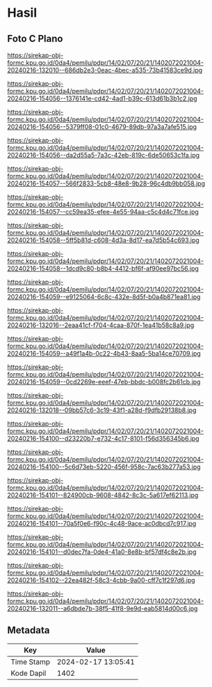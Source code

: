 # Hasil

## Foto C Plano

https://sirekap-obj-formc.kpu.go.id/0da4/pemilu/pdpr/14/02/07/20/21/1402072021004-20240216-132010--686db2e3-0eac-4bec-a535-73b41583ce9d.jpg

https://sirekap-obj-formc.kpu.go.id/0da4/pemilu/pdpr/14/02/07/20/21/1402072021004-20240216-154056--1376141e-cd42-4ad1-b39c-613d61b3b1c2.jpg

https://sirekap-obj-formc.kpu.go.id/0da4/pemilu/pdpr/14/02/07/20/21/1402072021004-20240216-154056--5379ff08-01c0-4679-89db-97a3a7afe515.jpg

https://sirekap-obj-formc.kpu.go.id/0da4/pemilu/pdpr/14/02/07/20/21/1402072021004-20240216-154056--da2d55a5-7a3c-42eb-819c-6de50653c1fa.jpg

https://sirekap-obj-formc.kpu.go.id/0da4/pemilu/pdpr/14/02/07/20/21/1402072021004-20240216-154057--566f2833-5cb8-48e8-9b28-96c4db9bb058.jpg

https://sirekap-obj-formc.kpu.go.id/0da4/pemilu/pdpr/14/02/07/20/21/1402072021004-20240216-154057--cc59ea35-efee-4e55-94aa-c5c4d4c71fce.jpg

https://sirekap-obj-formc.kpu.go.id/0da4/pemilu/pdpr/14/02/07/20/21/1402072021004-20240216-154058--5ff5b81d-c608-4d3a-8d17-ea7d5b54c693.jpg

https://sirekap-obj-formc.kpu.go.id/0da4/pemilu/pdpr/14/02/07/20/21/1402072021004-20240216-154058--1dcd9c80-b8b4-4412-bf6f-af90ee97bc56.jpg

https://sirekap-obj-formc.kpu.go.id/0da4/pemilu/pdpr/14/02/07/20/21/1402072021004-20240216-154059--e9125064-6c8c-432e-8d5f-b0a4b871ea81.jpg

https://sirekap-obj-formc.kpu.go.id/0da4/pemilu/pdpr/14/02/07/20/21/1402072021004-20240216-132016--2eaa41cf-f704-4caa-870f-1ea41b58c8a9.jpg

https://sirekap-obj-formc.kpu.go.id/0da4/pemilu/pdpr/14/02/07/20/21/1402072021004-20240216-154059--a49f1a4b-0c22-4b43-8aa5-5ba14ce70709.jpg

https://sirekap-obj-formc.kpu.go.id/0da4/pemilu/pdpr/14/02/07/20/21/1402072021004-20240216-154059--0cd2269e-eeef-47eb-bbdc-b008fc2b61cb.jpg

https://sirekap-obj-formc.kpu.go.id/0da4/pemilu/pdpr/14/02/07/20/21/1402072021004-20240216-132018--09bb57c6-3c19-43f1-a28d-f9dfb29138b8.jpg

https://sirekap-obj-formc.kpu.go.id/0da4/pemilu/pdpr/14/02/07/20/21/1402072021004-20240216-154100--d23220b7-e732-4c17-8101-f56d356345b6.jpg

https://sirekap-obj-formc.kpu.go.id/0da4/pemilu/pdpr/14/02/07/20/21/1402072021004-20240216-154100--5c6d73eb-5220-456f-958c-7ac63b277a53.jpg

https://sirekap-obj-formc.kpu.go.id/0da4/pemilu/pdpr/14/02/07/20/21/1402072021004-20240216-154101--824900cb-9608-4842-8c3c-5a617ef62113.jpg

https://sirekap-obj-formc.kpu.go.id/0da4/pemilu/pdpr/14/02/07/20/21/1402072021004-20240216-154101--70a5f0e6-f90c-4c48-9ace-ac0dbcd7c917.jpg

https://sirekap-obj-formc.kpu.go.id/0da4/pemilu/pdpr/14/02/07/20/21/1402072021004-20240216-154101--d0dec7fa-0de4-41a0-8e8b-bf57df4c8e2b.jpg

https://sirekap-obj-formc.kpu.go.id/0da4/pemilu/pdpr/14/02/07/20/21/1402072021004-20240216-154102--22ea482f-58c3-4cbb-9a00-cff7c1f297d6.jpg

https://sirekap-obj-formc.kpu.go.id/0da4/pemilu/pdpr/14/02/07/20/21/1402072021004-20240216-132011--a6dbde7b-38f5-41f8-9e9d-eab5814d00c6.jpg


## Metadata

| Key        | Value               |
| ---------- | ------------------- |
| Time Stamp | 2024-02-17 13:05:41 |
| Kode Dapil | 1402                |



